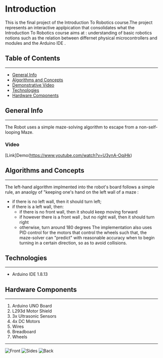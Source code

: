 # Introduction
This is the final project of the Introduction To Robotics course.The project represents an interactive applpication that consolidates what the Introduction To Robotics course aims at : understanding of basic robotics notions such as the relation between differnet physical microcontrollers and modules and the Arduino IDE .
## Table of Contents
---
* [General Info](#general-info)
* [Algorithms and Concepts](#algorithms-and-techniques)
* [Demonstrative Video](#demonstrative-video)
* [Technologies](#technologies)
* [Hardware Components](#hardwarware-components)

## General Info
---
The Robot uses a simple maze-solving algorithm to escape from a non-self-looping Maze. 
### Video
[Link]Demo(https://www.youtube.com/watch?v=U3ynA-OqjHk)
## Algorithms and Concepts
---
The left-hand algorithm implmented into the robot's board follows a simple rule, an anaolgy of "keeping one's hand on the left wall of a maze :
* if there is no left wall, then it should turn left;
* if there is a left wall, then:
	* if there is no front wall, then it should keep moving forward
	* if however there is a front wall , but no right wall, then it should turn right
	* otherwise, turn around 180 degrees
The implementation also uses PID control for the motors that control the wheels such that, the maze-solver can "predict" with reasonable accuracy when to begin turning in a certain direction, so as to avoid collisions.
## Technologies
---
* Arduino IDE 1.8.13
## Hardware Components
---
1. Arduino UNO Board
2. L293d Motor Shield
3. 3x Ultrasonic Sensors
4. 4x DC Motors
5. Wires
6. Breadboard
7. Wheels
---
![Front](https://i.postimg.cc/wv0bPMGN/assemble1.jpg)
![Sides](https://i.postimg.cc/nzPGBDW3/assemble2.jpg)
![Back](https://i.postimg.cc/pXgc3gqs/assemble3.jpg)